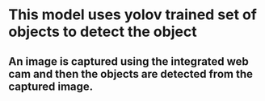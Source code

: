# This model uses yolov trained set of objects to detect the object
## An image is captured using the integrated web cam and then the objects are detected from the captured image.
